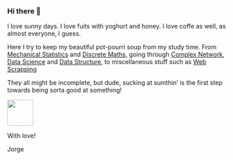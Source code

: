 ### Hi there 👋

I love sunny days. I love fuits with yoghurt and honey. I love coffe as well, as almost everyone, I guess.

Here I try to keep my beautiful pot-pourri soup from my study time. From [Mechanical Statistics](https://github.com/jorgesalhani/MechanicalStatistics) and [Discrete Maths](https://github.com/jorgesalhani/DiscreteMaths1/), going through [Complex Network](https://github.com/jorgesalhani/ComplexNetworkDynamics), [Data Science](https://github.com/jorgesalhani/IntroDataScience) and [Data Structure](https://github.com/jorgesalhani/AlgorithmsDataStructure1), to miscellaneous stuff such as [Web Scrapping](https://github.com/jorgesalhani/ScrapingAndGoogleApi)

They all might be incomplete, but dude, sucking at sumthin’ is the first step towards being sorta good at something!

<img src="https://user-images.githubusercontent.com/49768010/213931719-430c1478-0d6b-49b3-a246-d8634cbd6ee8.png" width="60" height="60">

With love!

Jorge

<!--
**jorgesalhani/jorgesalhani** is a ✨ _special_ ✨ repository because its `README.md` (this file) appears on your GitHub profile.

Here are some ideas to get you started:

- 🔭 I’m currently working on ...
- 🌱 I’m currently learning ...
- 👯 I’m looking to collaborate on ...
- 🤔 I’m looking for help with ...
- 💬 Ask me about ...
- 📫 How to reach me: ...
- 😄 Pronouns: ...
- ⚡ Fun fact: ...
-->
